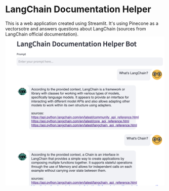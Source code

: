 # LangChain Documentation Helper
This is a web application created using Streamlit. It's using Pinecone as a vectorsotre and answers questions about LangChain (sources from LangChain official documentation).
![Logo](https://github.com/takwakochbati/documentation_helper_llm/blob/main/static/chat-app.png)